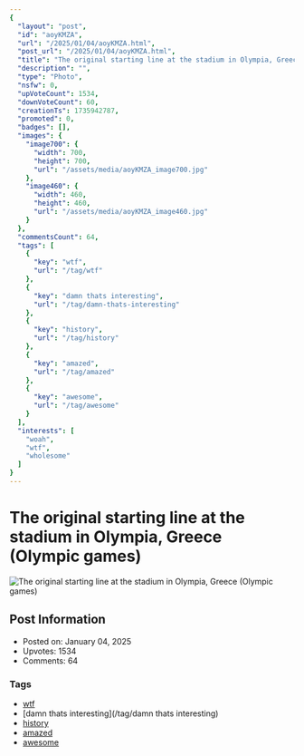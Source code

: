 ```yaml
---
{
  "layout": "post",
  "id": "aoyKMZA",
  "url": "/2025/01/04/aoyKMZA.html",
  "post_url": "/2025/01/04/aoyKMZA.html",
  "title": "The original starting line at the stadium in Olympia, Greece (Olympic games)",
  "description": "",
  "type": "Photo",
  "nsfw": 0,
  "upVoteCount": 1534,
  "downVoteCount": 60,
  "creationTs": 1735942787,
  "promoted": 0,
  "badges": [],
  "images": {
    "image700": {
      "width": 700,
      "height": 700,
      "url": "/assets/media/aoyKMZA_image700.jpg"
    },
    "image460": {
      "width": 460,
      "height": 460,
      "url": "/assets/media/aoyKMZA_image460.jpg"
    }
  },
  "commentsCount": 64,
  "tags": [
    {
      "key": "wtf",
      "url": "/tag/wtf"
    },
    {
      "key": "damn thats interesting",
      "url": "/tag/damn-thats-interesting"
    },
    {
      "key": "history",
      "url": "/tag/history"
    },
    {
      "key": "amazed",
      "url": "/tag/amazed"
    },
    {
      "key": "awesome",
      "url": "/tag/awesome"
    }
  ],
  "interests": [
    "woah",
    "wtf",
    "wholesome"
  ]
}
---
```


# The original starting line at the stadium in Olympia, Greece (Olympic games)

![The original starting line at the stadium in Olympia, Greece (Olympic games)](/assets/media/aoyKMZA_image700.jpg)

## Post Information

- Posted on: January 04, 2025
- Upvotes: 1534
- Comments: 64

### Tags

- [wtf](/tag/wtf)
- [damn thats interesting](/tag/damn thats interesting)
- [history](/tag/history)
- [amazed](/tag/amazed)
- [awesome](/tag/awesome)

